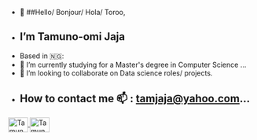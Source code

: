 - 👋 ##Hello/ Bonjour/ Hola/ Toroo,
- ## I’m Tamuno-omi Jaja
- Based in 🇳🇬: 
- 🌱 I’m currently studying for a Master's degree in Computer Science ...
- 💞️ I’m looking to collaborate on Data science roles/ projects.
- ## How to contact me 📫 :  tamjaja@yahoo.com...

<a href="tamjaja@yahoo.com" target="_blank">
<img align="center" alt='Tamuno-omi_Jaja-Email' height='30' width= '40' src="https://camo.githubusercontent.com/4a3dd8d10a27c272fd04b2ce8ed1a130606f95ea6a76b5e19ce8b642faa18c27/68747470733a2f2f6564656e742e6769746875622e696f2f537570657254696e7949636f6e732f696d616765732f7376672f676d61696c2e737667" style="max-width: 100%;">
  
<a href="https://www.linkedin.com/in/tamjaja/" target="_blank">
<img align="center" alt='Tamuno-omi_Jaja-linkedin' height='30' width='40' src="https://cdn.jsdelivr.net/gh/devicons/devicon/icons/linkedin/linkedin-original.svg" style="max-width:100%;">
